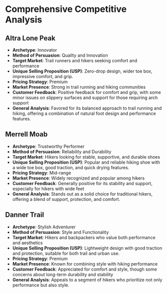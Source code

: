# Comprehensive Competitive Analysis

## Altra Lone Peak
- **Archetype**: Innovator
- **Method of Persuasion**: Quality and Innovation
- **Target Market**: Trail runners and hikers seeking comfort and performance
- **Unique Selling Proposition (USP)**: Zero-drop design, wider toe box, impressive comfort, and grip.
- **Pricing Strategy**: Premium
- **Market Presence**: Strong in trail running and hiking communities
- **Customer Feedback**: Positive feedback for comfort and grip, with some minor issues on slippery surfaces and support for those requiring arch support
- **General Analysis**: Favored for its balanced approach to trail running and hiking, offering a combination of natural foot design and performance features.

## Merrell Moab
- **Archetype**: Trustworthy Performer
- **Method of Persuasion**: Reliability and Durability
- **Target Market**: Hikers looking for stable, supportive, and durable shoes
- **Unique Selling Proposition (USP)**: Popular and reliable hiking shoe with a wide toe box, good traction, and quick drying features.
- **Pricing Strategy**: Mid-range
- **Market Presence**: Widely recognized and popular among hikers
- **Customer Feedback**: Generally positive for its stability and support, especially for hikers with wide feet
- **General Analysis**: Stands out as a solid choice for traditional hikers, offering a blend of support, protection, and comfort.

## Danner Trail
- **Archetype**: Stylish Adventurer
- **Method of Persuasion**: Style and Functionality
- **Target Market**: Hikers and backpackers who value both performance and aesthetics
- **Unique Selling Proposition (USP)**: Lightweight design with good traction and protection, suitable for both trail and urban use.
- **Pricing Strategy**: Premium
- **Market Presence**: Known for combining style with hiking performance
- **Customer Feedback**: Appreciated for comfort and style, though some concerns about long-term durability and stability
- **General Analysis**: Appeals to a segment of hikers who prioritize not only performance but also style.